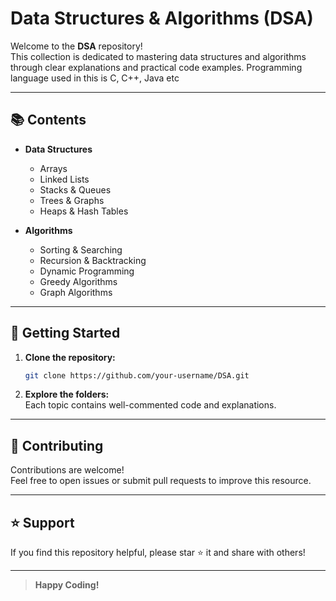 # Data Structures & Algorithms (DSA)

Welcome to the **DSA** repository!  
This collection is dedicated to mastering data structures and algorithms through clear explanations and practical code examples. Programming language used in this is C, C++, Java etc

---

## 📚 Contents

- **Data Structures**
    - Arrays
    - Linked Lists
    - Stacks & Queues
    - Trees & Graphs
    - Heaps & Hash Tables

- **Algorithms**
    - Sorting & Searching
    - Recursion & Backtracking
    - Dynamic Programming
    - Greedy Algorithms
    - Graph Algorithms

---

## 🚀 Getting Started

1. **Clone the repository:**
     ```bash
     git clone https://github.com/your-username/DSA.git
     ```
2. **Explore the folders:**  
     Each topic contains well-commented code and explanations.

---

## 📝 Contributing

Contributions are welcome!  
Feel free to open issues or submit pull requests to improve this resource.

---

## ⭐️ Support

If you find this repository helpful, please star ⭐ it and share with others!

---

> **Happy Coding!**


